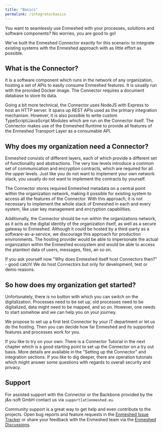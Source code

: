 ```yaml
---
title: "Basics"
permalink: /integrate/basics
---
```


You want to seamlessly use Enmeshed with your processes, solutions and software components? No worries, you are good to go!

We've built the Enmeshed Connector exactly for this scenario: to integrate existing systems with the Enmeshed approach with as little effort as possible.

## What is the Connector?

It is a software component which runs in the network of any organization, hosting a set of APIs to easily consume Enmeshed features. It is usually run with the provided Docker image. The Connector requires a document database to store its data.

Going a bit more technical, the Connector uses NodeJS with Express to host an HTTP server. It spans up REST APIs used as the primary integration mechanism. However, it is also possible to write custom TypeScript/JavaScript Modules which are run on the Connector itself. The Connector makes use of the Enmeshed Runtime to provide all features of the Enmeshed Transport Layer as a consumable API.

## Why does my organization need a Connector?

Enmeshed consists of different layers, each of which provide a different set of functionality and abstractions. The very low levels introduce a common set of communication and encryption contracts, which are required for all the upper levels. Just like you do not want to implement your own network stack, you usually do not want to implement the contracts by yourself.

The Connector stores required Enmeshed metadata on a central point within the organization network, making it possible for existing system to access all the features of the Connector. With this approach, it is not necessary to implement the whole stack of Enmeshed in each and every system, like user key management and encryption capabilities.

Additionally, the Connector should be run within the organizations network, as it acts as the digital identity of the organization itself, as well as a secure gateway to Enmeshed. Although it could be hosted by a third-party as a software-as-a-service, we discourage this approach for production environments. The hosting provider would be able to impersonate the actual organization within the Enmeshed ecosystem and would be able to access the plaintext data of users, messages, files, an so on.

If you ask yourself now "Why does Enmeshed itself host Connectors then?" - good catch! We do host Connectors but only for development, test or demo reasons.

## So how does my organization get started?

Unfortunately, there is no button with which you can switch on the digitalization. Processes need to be set up, old processes need to be digitalized, data might need to be mapped, and so on. However, one needs to start somehow and we can help you on your journey.

We propose to set up a first test Connector by your IT department or let us do the hosting. Then you can decide how far Enmeshed and its supported features and processes work for you.

If you like to try on your own: There is a Connector Tutorial in the next chapter which is a good starting point to set up the Connector on a try out basis. More details are available in the "Setting up the Connector" and integration sections. If you like to dig deeper, there are operation tutorials which might answer some questions with regards to overall security and privacy.

## Support

For assisted support with the Connector or the Backbone provided by the j&s-soft GmbH contact us via `support[at]enmeshed.eu`.

Community support is a great way to get help and even contribute to the projects. Open bug reports and feature requests in the [Enmeshed Issue Tracker](https://github.com/nmshd/feedback/issues) or share your feedback with the Enmeshed team via the [Enmeshed Discussions](https://github.com/nmshd/feedback/discussions).
